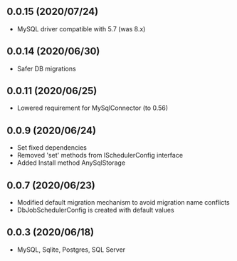 ## 0.0.15 (2020/07/24)
* MySQL driver compatible with 5.7 (was 8.x)

## 0.0.14 (2020/06/30)
* Safer DB migrations

## 0.0.11 (2020/06/25)
* Lowered requirement for MySqlConnector (to 0.56) 

## 0.0.9 (2020/06/24)
* Set fixed dependencies
* Removed 'set' methods from ISchedulerConfig interface
* Added Install method AnySqlStorage

## 0.0.7 (2020/06/23)
* Modified default migration mechanism to avoid migration name conflicts
* DbJobSchedulerConfig is created with default values

## 0.0.3 (2020/06/18)
* MySQL, Sqlite, Postgres, SQL Server
